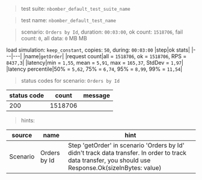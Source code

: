 > test suite: `nbomber_default_test_suite_name`

> test name: `nbomber_default_test_name`

> scenario: `Orders by Id`, duration: `00:03:00`, ok count: `1518706`, fail count: `0`, all data: `0` MB MB

load simulation: `keep_constant`, copies: `50`, during: `00:03:00`
|step|ok stats|
|---|---|
|name|`getOrder`|
|request count|all = `1518706`, ok = `1518706`, RPS = `8437,3`|
|latency|min = `1,55`, mean = `5,91`, max = `165,37`, StdDev = `1,97`|
|latency percentile|50% = `5,62`, 75% = `6,74`, 95% = `8,99`, 99% = `11,54`|
> status codes for scenario: `Orders by Id`

|status code|count|message|
|---|---|---|
|200|1518706||

> hints:

|source|name|hint|
|---|---|---|
|Scenario|Orders by Id|Step 'getOrder' in scenario 'Orders by Id' didn't track data transfer. In order to track data transfer, you should use Response.Ok(sizeInBytes: value)|
